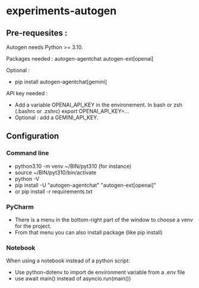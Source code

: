 # experiments-autogen


## Pre-requesites :
Autogen needs Python >= 3.10.

Packages needed : autogen-agentchat autogen-ext[openai]

Optional :
* pip install autogen-agentchat[gemini]

API key needed : 
* Add a variable OPENAI_API_KEY in the environement. In bash or zsh (.bashrc or .zshrc) export OPENAI_API_KEY=...
* Optional : add a GEMINI_API_KEY.

## Configuration

### Command line
* python3.10 -m venv ~/BIN/pyt310 (for instance)
* source ~/BIN/pyt310/bin/activate
* python -V
* pip install -U "autogen-agentchat" "autogen-ext[openai]"
* or pip install -r requirements.txt
 
### PyCharm
* There is a menu in the bottom-right part of the window to choose a venv for the project.
* From that menu you can also install package (like pip install)

### Notebook
When using a notebook instead of a python script:
* Use python-dotenv to import de environment variable from a .env file
* use await main() instead of asyncio.run(main())

